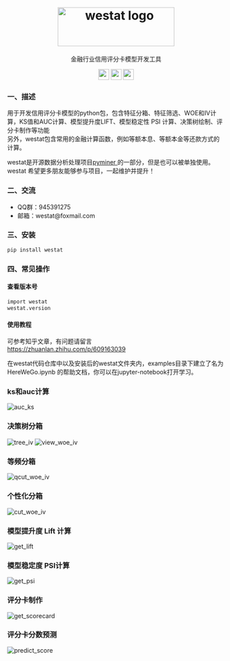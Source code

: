 

<h1 align="center" style="text-align:center;">
  <img src="./static/logo.png" width = "270" height = "90" alt="westat logo" align=center />
</h1>

<p align="center"> 金融行业信用评分卡模型开发工具  </p>

<p align="center" >
<a href="https://gitee.com/westat/westat"><img  src="./static/gitee.png" width = "25" height = "25"></a>
<a href="https://github.com/stat-fit/westat"><img  src="./static/github.png" width = "25" height = "25"></a>
<a href="https://pypi.org/project/westat/" ><img src="./static/pypi.png" width = "25" height = "25"></a>
<br>
</p>

<h3> 一、描述 </h3>

用于开发信用评分卡模型的python包，包含特征分箱、特征筛选、WOE和IV计算，KS值和AUC计算、模型提升度LIFT、模型稳定性 PSI 计算、决策树绘制、评分卡制作等功能
<br>另外，westat包含常用的金融计算函数，例如等额本息、等额本金等还款方式的计算。

westat是开源数据分析处理项目<a href="http://pyminer.com/" >pyminer </a> 的一部分，但是也可以被单独使用。
westat 希望更多朋友能够参与项目，一起维护并提升！


<h3>二、交流</h3>
<ul>
<li>QQ群：945391275 </li>
<li>邮箱：westat@foxmail.com</li>
</ul>

<h3> 三、安装 </h3>

```bash
pip install westat
```

<h3> 四、常见操作 </h3>
<h4>查看版本号</h4>

```bash
import westat
westat.version
```

<h4>使用教程</h4>

可参考知乎文章，有问题请留言
<br>
<a href="https://zhuanlan.zhihu.com/p/609163039" >https://zhuanlan.zhihu.com/p/609163039 </a>
<br>

在westat代码仓库中以及安装后的westat文件夹内，examples目录下建立了名为 HereWeGo.ipynb 的帮助文档，你可以在jupyter-notebook打开学习。

<h3> ks和auc计算 </h3>
<p></p>

<img src="./static/auc_ks.png"  alt="auc_ks" align=center />

<p></p>

<h3> 决策树分箱 </h3>
<p></p>
<img src="./static/tree_iv.png"  alt="tree_iv" align=center />
<img src="static/view_woe_iv.png"  alt="view_woe_iv" align=center />

<p></p>

<h3> 等频分箱 </h3>

<p></p>

<img src="./static/qcut_woe_iv.png"  alt="qcut_woe_iv" align=center />

<p></p>
<h3> 个性化分箱 </h3>

<p></p>

<img src="./static/cut_woe_iv.png"  alt="cut_woe_iv" align=center />

<p></p>
<h3> 模型提升度 Lift 计算 </h3>

<p></p>

<img src="./static/get_lift.png"  alt="get_lift" align=center />

<p></p>
<h3> 模型稳定度 PSI计算 </h3>
<p></p>

<img src="./static/get_psi.png"  alt="get_psi" align=center />

<p></p>

<h3> 评分卡制作 </h3>
<p></p>

<img src="./static/get_scorecard.png"  alt="get_scorecard" align=center />

<p></p>

<h3> 评分卡分数预测 </h3>
<p></p>

<img src="./static/predict_score.png"  alt="predict_score" align=center />

<p></p>